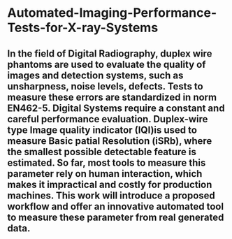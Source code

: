 # Automated-Imaging-Performance-Tests-for-X-ray-Systems
## In the field of Digital Radiography, duplex wire phantoms are used to evaluate the quality of images and detection systems, such as unsharpness, noise levels, defects. Tests to measure these errors are standardized in norm EN462-5. Digital Systems require a constant and careful performance evaluation. Duplex-wire type Image quality indicator (IQI)is used to measure Basic patial Resolution (iSRb), where the smallest possible detectable feature is estimated. So far, most tools to measure this parameter rely on human interaction, which makes it impractical and costly for production machines. This work will introduce a proposed workflow and offer an innovative automated tool to measure these parameter from real generated data.
